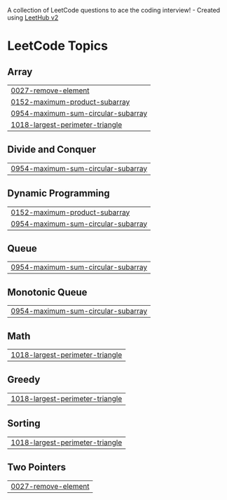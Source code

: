 A collection of LeetCode questions to ace the coding interview! - Created using [LeetHub v2](https://github.com/arunbhardwaj/LeetHub-2.0)
<!---LeetCode Topics Start-->
# LeetCode Topics
## Array
|  |
| ------- |
| [0027-remove-element](https://github.com/L-E-G-E-N-D/leetcode_solutions/tree/master/0027-remove-element) |
| [0152-maximum-product-subarray](https://github.com/L-E-G-E-N-D/leetcode_solutions/tree/master/0152-maximum-product-subarray) |
| [0954-maximum-sum-circular-subarray](https://github.com/L-E-G-E-N-D/leetcode_solutions/tree/master/0954-maximum-sum-circular-subarray) |
| [1018-largest-perimeter-triangle](https://github.com/L-E-G-E-N-D/leetcode_solutions/tree/master/1018-largest-perimeter-triangle) |
## Divide and Conquer
|  |
| ------- |
| [0954-maximum-sum-circular-subarray](https://github.com/L-E-G-E-N-D/leetcode_solutions/tree/master/0954-maximum-sum-circular-subarray) |
## Dynamic Programming
|  |
| ------- |
| [0152-maximum-product-subarray](https://github.com/L-E-G-E-N-D/leetcode_solutions/tree/master/0152-maximum-product-subarray) |
| [0954-maximum-sum-circular-subarray](https://github.com/L-E-G-E-N-D/leetcode_solutions/tree/master/0954-maximum-sum-circular-subarray) |
## Queue
|  |
| ------- |
| [0954-maximum-sum-circular-subarray](https://github.com/L-E-G-E-N-D/leetcode_solutions/tree/master/0954-maximum-sum-circular-subarray) |
## Monotonic Queue
|  |
| ------- |
| [0954-maximum-sum-circular-subarray](https://github.com/L-E-G-E-N-D/leetcode_solutions/tree/master/0954-maximum-sum-circular-subarray) |
## Math
|  |
| ------- |
| [1018-largest-perimeter-triangle](https://github.com/L-E-G-E-N-D/leetcode_solutions/tree/master/1018-largest-perimeter-triangle) |
## Greedy
|  |
| ------- |
| [1018-largest-perimeter-triangle](https://github.com/L-E-G-E-N-D/leetcode_solutions/tree/master/1018-largest-perimeter-triangle) |
## Sorting
|  |
| ------- |
| [1018-largest-perimeter-triangle](https://github.com/L-E-G-E-N-D/leetcode_solutions/tree/master/1018-largest-perimeter-triangle) |
## Two Pointers
|  |
| ------- |
| [0027-remove-element](https://github.com/L-E-G-E-N-D/leetcode_solutions/tree/master/0027-remove-element) |
<!---LeetCode Topics End-->